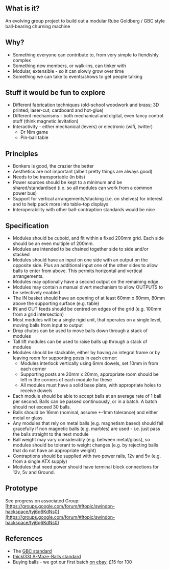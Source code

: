 ## What is it?
An evolving group project to build out a modular Rube Goldberg / GBC style ball-bearing churning machine

## Why?
* Something everyone can contribute to, from very simple to fiendishly complex
* Something new members, or walk-ins, can tinker with
* Modular, extensible - so it can slowly grow over time
* Something we can take to events/shows to get people talking

## Stuff it would be fun to explore
* Different fabrication techniques (old-school woodwork and brass; 3D printed; laser-cut; cardboard and hot-glue)
* Different mechanisms - both mechanical and digital, even fancy control stuff (think magnetic levitation)
* Interactivity - either mechanical (levers) or electronic (wifi, twitter)
  * Dr Nim game
  * Pin-ball table

## Principles
* Bonkers is good, the crazier the better
* Aesthetics are not important (albeit pretty things are always good)
* Needs to be transportable (in bits)
* Power sources should be kept to a minimum and be shared/standardised (i.e. so all modules can work from a common power bus)
* Support for vertical arrangements/stacking (i.e. on shelves) for interest and to help pack more into table-top displays
* Interoperability with other ball-contraption standards would be nice

## Specification

* Modules should be cuboid, and fit within a fixed 200mm grid.  Each side should be an even multiple of 200mm.
* Modules are intended to be chained together side to side and/or stacked
* Modules should have an input on one side with an output on the opposite side.  Plus an additional input one of the other sides to allow balls to enter from above. This permits horizontal and vertical arrangements.
* Modules may optionally have a second output on the remaining edge.
* Modules may contain a manual divert mechanism to allow OUTPUTS to be selectively enabled
* The IN basket should have an opening of at least 60mm x 60mm, 80mm above the supporting surface (e.g. table)
* IN and OUT feeds should be centred on edges of the grid (e.g. 100mm from a grid intersection)
* Most modules will be a single rigid unit, that operates on a single level, moving balls from input to output
* Drop chutes can be used to move balls down through a stack of modules
* Tall lift modules can be used to raise balls up through a stack of modules
* Modules should be stackable, either by having an integral frame or by leaving room for supporting posts in each corner:
  * Modules interlock vertically using 6mm dowels, set 10mm in from each corner
  * Supporting posts are 20mm x 20mm, appropriate room should be left in the corners of each module for these
  * All modules must have a solid base plate, with appropriate holes to receive dowels
* Each module should be able to accept balls at an average rate of 1 ball per second.  Balls can be passed continuously, or in a batch.  A batch should not exceed 30 balls.
* Balls should be 16mm (nominal, assume +-1mm tolerance) and either metal or glass 
* Any modules that rely on metal balls (e.g. magnetism based) should fail gracefully if non magnetic balls (e.g. marbles) are used - i.e. just pass the balls straight to the next module
* Ball weight may vary considerably (e.g. between metal/glass), so modules should be tolerant to weight changes (e.g. by rejecting balls that do not have an appropriate weight)
* Contraptions should be supplied with two power rails, 12v and 5v (e.g. from a single ATX supply)
* Modules that need power should have terminal block connections for 12v, 5v and Ground.

## Prototype

See progress on associated Group:
[https://groups.google.com/forum/#!topic/swindon-hackspace/tyj6q6KdNs0](https://groups.google.com/forum/#!topic/swindon-hackspace/tyj6q6KdNs0)

## References

* The [GBC standard](http://www.teamhassenplug.org/GBC/)
* [thickl33t A-Maze-Balls standard](http://thinkl33t.co.uk/a-maze-balls-a-collaborative-makerfaire-project/)
* Buying balls - we got our first batch [on ebay](http://www.ebay.co.uk/itm/Catapult-Slingshot-Ammo-Steel-Balls-Choose-Size-From-2mm-to-16mm-FREE-POST-/161126780433?var=460220302041), £15 for 100
